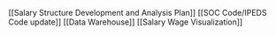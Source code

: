 [[Salary Structure Development and Analysis Plan]]
[[SOC Code/IPEDS Code update]]
[[Data Warehouse]]
[[Salary Wage Visualization]]
